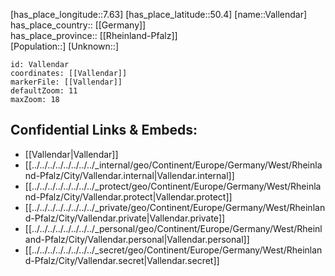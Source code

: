 ﻿---
location: [50.4,7.63] 
mapzoom: [7,12] 
mapmarker: city 
type: City
tags:
- geo/City


SpocWebEntityId: 35184
isDeleted: false
confidential: public

---
[has_place_longitude::7.63] 
[has_place_latitude::50.4] 
[name::Vallendar] 
has_place_country:: [[Germany]]  
has_place_province:: [[Rheinland-Pfalz]]  
[Population::] 
[Unknown::] 


```leaflet
id: Vallendar
coordinates: [[Vallendar]] 
markerFile: [[Vallendar]] 
defaultZoom: 11 
maxZoom: 18
```


## Confidential Links & Embeds: 
- [[Vallendar|Vallendar]]  
- [[../../../../../../../../_internal/geo/Continent/Europe/Germany/West/Rheinland-Pfalz/City/Vallendar.internal|Vallendar.internal]] 
- [[../../../../../../../../_protect/geo/Continent/Europe/Germany/West/Rheinland-Pfalz/City/Vallendar.protect|Vallendar.protect]] 
- [[../../../../../../../../_private/geo/Continent/Europe/Germany/West/Rheinland-Pfalz/City/Vallendar.private|Vallendar.private]] 
- [[../../../../../../../../_personal/geo/Continent/Europe/Germany/West/Rheinland-Pfalz/City/Vallendar.personal|Vallendar.personal]] 
- [[../../../../../../../../_secret/geo/Continent/Europe/Germany/West/Rheinland-Pfalz/City/Vallendar.secret|Vallendar.secret]] 
